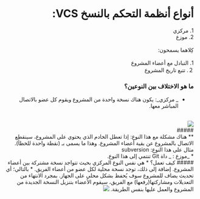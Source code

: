 # <div dir=rtl> أنواع أنظمة التحكم بالنسخ VCS:</dir>

<div dir=rtl></dir>
<div dir=rtl>
1.   مركزي <br>
2. موزع<br>
</dir>
<div dir=rtl> <br> 
كِلاهما يسمحون: 
</dir>
<div dir=rtl>
<br>
1.	التبادل مع أعضاء المشروع
<br>
 ２.	تتبع تاريخ المشروع
</dir>

###  <div dir=rtl>  ما هو الاختلاف بين النوعين؟

* _	مركزي_: يكون هناك نسخة واحدة من المشروع ويقوم كل عضو بالاتصال المباشر معها. 

 <br>
 <img src="https://res.cloudinary.com/duuconncq/image/upload/v1618407704/centralized_luy1yw.png"/>
</dir> 
<br>
##### <div dir=rtl>	** هناك مشكلة مع هذا النوع:
 إذا تعطل الخادم الذي يحتوي على المشروع، سينقطع الاتصال بالمشروع عن بقية أعضاء المشروع. وهذا ما يسمى بـ (نقطة واحدة للخطأ).
<br>
مثال على هذا النوع: subversion
</dir>
<div dir=rtl>
*  _موزع : _ داة Git تنتمي إلى هذا النوع.
<br>
##### كيف تعمل؟
* هي نفس النوع المركزي بحيث تتواجد نسخة مشتركة بين أعضاء المشروع. إضافة إلى ذلك، توجد نسخة محلية لكل عضو من أعضاء الفريق. 
* 	بالتالي؛ أي تحديث يضاف للمشروع سوف يُحفظ بشكل محلي على الجهاز. بمجرد الانتهاء من التعديلات ومشاركتها(رفعها) مع الفريق، سيقوم الأعضاء بتنزيل النسخة الجديدة من المشروع والعمل عليها بنفس الطريقة.
<img src="https://res.cloudinary.com/duuconncq/image/upload/v1618407703/how_distributed_work_mmb07b.png"/>
</dir> 




 
 